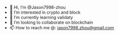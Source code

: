 - 👋 Hi, I’m @Jason7998-zhou
- 👀 I’m interested in crypto and block
- 🌱 I’m currently learning validaty 
- 💞️ I’m looking to collaborate on blockchain
- 📫 How to reach me @: jason7998.zhou@gmail.com

<!---
Jason7998-zhou/Jason7998-zhou is a ✨ special ✨ repository because its `README.md` (this file) appears on your GitHub profile.
You can click the Preview link to take a look at your changes.
--->
